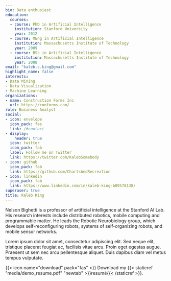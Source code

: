 ```yaml
---
bio: Data enthusiast
education:
  courses:
  - course: PhD in Artificial Intelligence
    institution: Stanford University
    year: 2012
  - course: MEng in Artificial Intelligence
    institution: Massachusetts Institute of Technology
    year: 2009
  - course: BSc in Artificial Intelligence
    institution: Massachusetts Institute of Technology
    year: 2008
email: "kaleb.c.king@gmail.com"
highlight_name: false
interests:
- Data Mining
- Data Visualization
- Machine Learning
organizations:
- name: Construction Forms Inc
  url: https://conforms.com/
role: Business Analyst
social:
- icon: envelope
  icon_pack: fas
  link: /#contact
- display:
    header: true
  icon: twitter
  icon_pack: fab
  label: Follow me on Twitter
  link: https://twitter.com/KalebSomebody
- icon: github
  icon_pack: fab
  link: https://github.com/ChartsAndRecreation
- icon: linkedin
  icon_pack: fab
  link: https://www.linkedin.com/in/kaleb-king-b09578138/
superuser: true
title: Kaleb King
---
```


Nelson Bighetti is a professor of artificial intelligence at the Stanford AI Lab. His research interests include distributed robotics, mobile computing and programmable matter. He leads the Robotic Neurobiology group, which develops self-reconfiguring robots, systems of self-organizing robots, and mobile sensor networks.

Lorem ipsum dolor sit amet, consectetur adipiscing elit. Sed neque elit, tristique placerat feugiat ac, facilisis vitae arcu. Proin eget egestas augue. Praesent ut sem nec arcu pellentesque aliquet. Duis dapibus diam vel metus tempus vulputate.

{{< icon name="download" pack="fas" >}} Download my {{< staticref "media/demo_resume.pdf" "newtab" >}}resumé{{< /staticref >}}.
